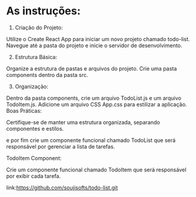 # As instruções:

1. Criação do Projeto:

Utilize o Create React App para iniciar um novo projeto chamado todo-list.
Navegue até a pasta do projeto e inicie o servidor de desenvolvimento.

2. Estrutura Básica:

Organize a estrutura de pastas e arquivos do projeto. Crie uma pasta components dentro da pasta src.

3. Organização:

Dentro da pasta components, crie um arquivo TodoList.js e um arquivo TodoItem.js.
Adicione um arquivo CSS App.css para estilizar a aplicação.
Boas Práticas:

Certifique-se de manter uma estrutura organizada, separando componentes e estilos.

e por fim crie um componente funcional chamado TodoList que será responsável por gerenciar a lista de tarefas.
 
TodoItem Component:

Crie um componente funcional chamado TodoItem que será responsável por exibir cada tarefa.

link:https://github.com/soujisofts/todo-list.git
